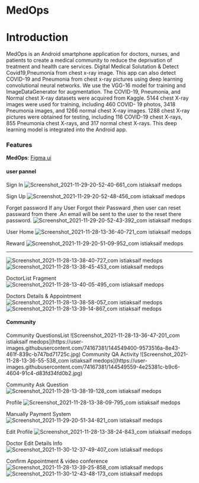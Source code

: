 <h1>MedOps</h1>

<h1>Introduction</h1>

<p>MedOps is an Android smartphone application for doctors, nurses, and patients to create a medical community to reduce the deprivation of treatment and health care services. Digital Medical Solutation & Detect Covid19,Pneumonia from chest x-ray image. This app can also detect COVID-19 and Pneumonia from chest x-ray pictures using deep learning convolutional neural networks. We use the VGG-16 model for training and ImageDataGenerator for augmentation. The COVID-19, Pneumonia, and Normal chest X-ray datasets were acquired from Kaggle. 5144 chest X-ray images were used for training, including 460 COVID- 19 photos, 3418 Pneumonia images, and 1266 normal chest X-ray images. 1288 chest X-ray pictures were obtained for testing, including 116 COVID-19 chest X-rays, 855 Pneumonia chest X-rays, and 317 normal chest X-rays. This deep learning model is integrated into the Android app.</p>

<h3><strong>Features</strong></h3>

<strong>MedOps</strong>: </strong><a href="https://www.figma.com/file/M55A5x4tqhgMzoiCasvpnF/MedOps?node-id=0%3A1">Figma ui</a></p>

<h4>user pannel</h4>

Sign In
![Screenshot_2021-11-29-20-52-40-661_com istiaksaif medops](https://user-images.githubusercontent.com/74167381/144548586-4aa80233-6359-42e2-b347-115e06c18f7e.jpg)

Sign Up
![Screenshot_2021-11-29-20-52-48-456_com istiaksaif medops](https://user-images.githubusercontent.com/74167381/144548610-5ee078f5-a8aa-4111-ba8d-54893ea6ff48.jpg)

Forget password
If any User Forgot their Passward ,then user can reset passward from there .An email will be sent to the user to the reset there password.
![Screenshot_2021-11-29-20-52-43-392_com istiaksaif medops](https://user-images.githubusercontent.com/74167381/144548644-61f62018-1767-4a0b-a410-dbf2191409f5.jpg)

User Home
![Screenshot_2021-11-28-13-36-40-721_com istiaksaif medops](https://user-images.githubusercontent.com/74167381/144548679-0bca4595-d4c8-435b-bad3-ecf4f5410c78.jpg)

Reward
![Screenshot_2021-11-29-20-51-09-952_com istiaksaif medops](https://user-images.githubusercontent.com/74167381/144548808-e1e210ea-7071-4ecb-ac49-0ab5ada078ac.jpg)

-----
![Screenshot_2021-11-28-13-38-40-727_com istiaksaif medops](https://user-images.githubusercontent.com/74167381/144548971-f9704094-73a7-42c0-945e-2dde9801fec6.jpg)
![Screenshot_2021-11-28-13-38-45-453_com istiaksaif medops](https://user-images.githubusercontent.com/74167381/144548996-7256d513-62fe-4da1-bfa8-2d175be2c18d.jpg)


DoctorList Fragment
![Screenshot_2021-11-28-13-40-05-495_com istiaksaif medops](https://user-images.githubusercontent.com/74167381/144548775-08a00366-e51d-43fa-8978-4d478466d09a.jpg)

Doctors Details & Appointment
![Screenshot_2021-11-28-13-38-58-057_com istiaksaif medops](https://user-images.githubusercontent.com/74167381/144549178-4ee407d4-f756-4bd9-8651-d48224d62195.jpg)
![Screenshot_2021-11-28-13-39-14-867_com istiaksaif medops](https://user-images.githubusercontent.com/74167381/144549195-73c8f474-afd8-4c41-ba4c-7377e9878f76.jpg)

<h4><strong>Community</strong></h4>
Community QuestionsList
![Screenshot_2021-11-28-13-36-47-201_com istiaksaif medops](https://user-images.githubusercontent.com/74167381/144549400-9573516a-8e43-461f-839c-b747bd71725c.jpg)
Community QA Activity
![Screenshot_2021-11-28-13-36-55-538_com istiaksaif medops](https://user-images.githubusercontent.com/74167381/144549559-4e25381c-b9c6-4604-91c4-d83fd34fd0b2.jpg)

Community Ask Question
![Screenshot_2021-11-28-13-38-19-128_com istiaksaif medops](https://user-images.githubusercontent.com/74167381/144549590-54d602bd-78a0-4b82-a8f1-ef54516bc923.jpg)

Profile
![Screenshot_2021-11-28-13-38-09-795_com istiaksaif medops](https://user-images.githubusercontent.com/74167381/144549617-187f1456-93f5-4068-a835-76103667c28c.jpg)

Manually Payment System
![Screenshot_2021-11-29-20-51-34-821_com istiaksaif medops](https://user-images.githubusercontent.com/74167381/144550046-bf053f6f-bb06-4ca2-8d7a-5aa023052d87.jpg)

Edit Profile
![Screenshot_2021-11-28-13-38-24-843_com istiaksaif medops](https://user-images.githubusercontent.com/74167381/144549769-fb3004c9-e59e-44d5-89e1-518a81b3c792.jpg)

Doctor Edit Details Info
![Screenshot_2021-11-30-12-37-49-407_com istiaksaif medops](https://user-images.githubusercontent.com/74167381/144549812-a17429ff-9e88-4940-8fa8-3c0e2f91d3fc.jpg)

Confirm Appointment & video conference
![Screenshot_2021-11-28-13-39-25-858_com istiaksaif medops](https://user-images.githubusercontent.com/74167381/144549943-361955a7-b975-4059-a6ef-587d971be47e.jpg)
![Screenshot_2021-11-30-12-43-48-173_com istiaksaif medops](https://user-images.githubusercontent.com/74167381/144549988-acf574e5-b6db-4062-9cdd-c0f82678724d.jpg)

















